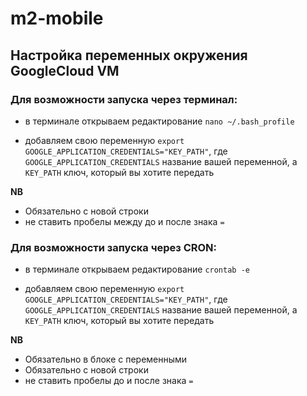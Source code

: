 # m2-mobile

## Настройка переменных окружения GoogleCloud VM
### Для возможности запуска через терминал: 

* в терминале открываем редактирование `nano ~/.bash_profile`

* добавляем свою переменную `export GOOGLE_APPLICATION_CREDENTIALS="KEY_PATH"`, где `GOOGLE_APPLICATION_CREDENTIALS` название вашей переменной, а `KEY_PATH` ключ, который вы хотите передать

**NB**

* Обязательно с новой строки
* не ставить пробелы между до и после знака `=`


### Для возможности запуска через CRON: 
* в терминале открываем редактирование `crontab -e`

* добавляем свою переменную `export GOOGLE_APPLICATION_CREDENTIALS="KEY_PATH"`, где `GOOGLE_APPLICATION_CREDENTIALS` название вашей переменной, а `KEY_PATH` ключ, который вы хотите передать

**NB**
* Обязательно в блоке с переменными
* Обязательно с новой строки
* не ставить пробелы до и после знака `=`